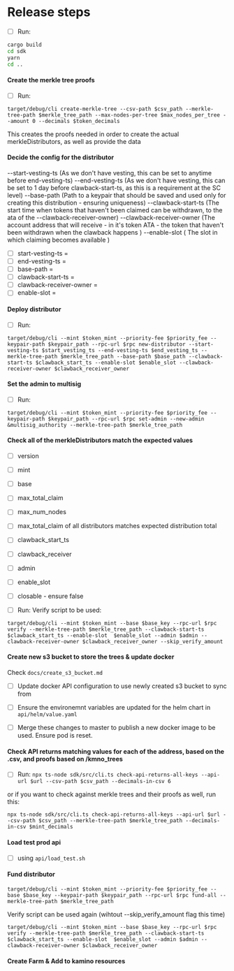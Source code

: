 # Release steps

- [ ] Run: 
```sh
cargo build
cd sdk
yarn
cd ..
```

#### Create the merkle tree proofs

- [ ] Run:
```
target/debug/cli create-merkle-tree --csv-path $csv_path --merkle-tree-path $merkle_tree_path --max-nodes-per-tree $max_nodes_per_tree --amount 0 --decimals $token_decimals
```
This creates the proofs needed in order to create the actual merkleDistributors, as well as provide the data 

#### Decide the config for the distributor

--start-vesting-ts (As we don't have vesting, this can be set to anytime before end-vesting-ts)
--end-vesting-ts (As we don't have vesting, this can be set to 1 day before clawback-start-ts, as this is a requirement at the SC level)
--base-path (Path to a keypair that should be saved and used only for creating this distribution - ensuring uniqueness)
--clawback-start-ts (The start time when tokens that haven't been claimed can be withdrawn, to the ata of the --clawback-receiver-owner)
--clawback-receiver-owner (The account address that will receive - in it's token ATA - the token that haven't been withdrawn when the clawback happens )
--enable-slot ( The slot in which claiming becomes available )

- [ ] start-vesting-ts = 
- [ ] end-vesting-ts = 
- [ ] base-path = 
- [ ] clawback-start-ts = 
- [ ] clawback-receiver-owner = 
- [ ] enable-slot = 

#### Deploy distributor

- [ ] Run: 
```
target/debug/cli --mint $token_mint --priority-fee $priority_fee --keypair-path $keypair_path --rpc-url $rpc new-distributor --start-vesting-ts $start_vesting_ts --end-vesting-ts $end_vesting_ts --merkle-tree-path $merkle_tree_path --base-path $base_path --clawback-start-ts $clawback_start_ts --enable-slot $enable_slot --clawback-receiver-owner $clawback_receiver_owner
```

#### Set the admin to multisig

- [ ] Run:
```
target/debug/cli --mint $token_mint --priority-fee $priority_fee --keypair-path $keypair_path --rpc-url $rpc set-admin --new-admin &multisig_authority --merkle-tree-path $merkle_tree_path
```

#### Check all of the merkleDistributors match the expected values

- [ ] version
- [ ] mint
- [ ] base
- [ ] max_total_claim
- [ ] max_num_nodes
- [ ] max_total_claim of all distributors matches expected distribution total
- [ ] clawback_start_ts
- [ ] clawback_receiver 
- [ ] admin
- [ ] enable_slot
- [ ] closable - ensure false

- [ ] Run:
Verify script to be used: 
```
target/debug/cli --mint $token_mint --base $base_key --rpc-url $rpc verify --merkle-tree-path $merkle_tree_path --clawback-start-ts $clawback_start_ts --enable-slot  $enable_slot --admin $admin --clawback-receiver-owner $clawback_receiver_owner --skip_verify_amount
```

#### Create new s3 bucket to store the trees & update docker

Check `docs/create_s3_bucket.md` 

- [ ] Update docker API configuration to use newly created s3 bucket to sync from

- [ ] Ensure the environemnt variables are updated for the helm chart in `api/helm/value.yaml`

- [ ] Merge these changes to master to publish a new docker image to be used. Ensure pod is reset.

#### Check API returns matching values for each of the address, based on the .csv, and proofs based on /kmno_trees

- [ ] Run:
`npx ts-node sdk/src/cli.ts check-api-returns-all-keys --api-url $url --csv-path $csv_path --decimals-in-csv 6`

or if you want to check against merkle trees and their proofs as well, run this:

`npx ts-node sdk/src/cli.ts check-api-returns-all-keys --api-url $url --csv-path $csv_path --merkle-tree-path $merkle_tree_path --decimals-in-csv $mint_decimals`

#### Load test prod api

- [ ] using `api/load_test.sh`

#### Fund distributor
```
target/debug/cli --mint $token_mint --priority-fee $priority_fee --base $base_key --keypair-path $keypair_path --rpc-url $rpc fund-all --merkle-tree-path $merkle_tree_path
```

Verify script can be used again (wihtout --skip_verify_amount flag this time)
```
target/debug/cli --mint $token_mint --base $base_key --rpc-url $rpc verify --merkle-tree-path $merkle_tree_path --clawback-start-ts $clawback_start_ts --enable-slot  $enable_slot --admin $admin --clawback-receiver-owner $clawback_receiver_owner
```

#### Create Farm & Add to kamino resources 